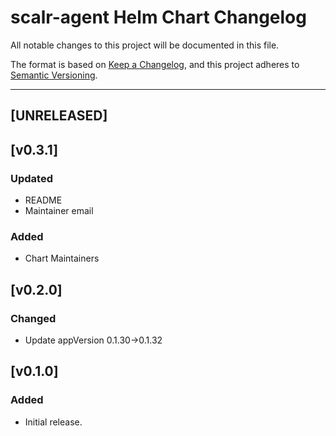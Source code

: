 # scalr-agent Helm Chart Changelog

All notable changes to this project will be documented in this file.

The format is based on [Keep a Changelog](https://keepachangelog.com/en/1.0.0/),
and this project adheres to [Semantic Versioning](https://semver.org/spec/v2.0.0.html).

---

## [UNRELEASED]

## [v0.3.1]

### Updated
- README
- Maintainer email

### Added
- Chart Maintainers

## [v0.2.0]

### Changed
- Update appVersion 0.1.30->0.1.32


## [v0.1.0]

### Added
- Initial release.
